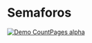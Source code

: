 # Semaforos
[![Demo CountPages alpha](https://share.gifyoutube.com/KzB6Gb.gif)](https://www.youtube.com/watch?v=ek1j272iAmc)